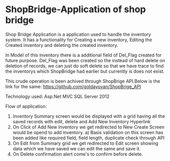 # ShopBridge-Application of shop bridge

  Shop Bridge Application is a application used to handle the inventory system.
 It has a functionality for Creating a new inventory, Editing the Created inventory and deleting the created inventory.
 
 In Model of this inventory there is a additional field of Del_Flag created for future purpose.
 Del_Flag was been created so the instead of hard delete on deletion of records, we can just do soft delete so that we have trace to find the inventorys which ShopBridge had earlier 
 but currently is does not exist.
 
 This crude operation is been achived through ShopBrige API.Below is the link for the same:
 https://github.com/goldayovan/ShopBrige_API
 
 
 Technology used:
 Asp.Net MVC
 SQL Server 2012
 
 
 Flow of application:
 1) Inventory Summary screen would be displayed with a grid having all the saved records with edit, delete and Add New Inventory Hyperlink
 2) On Click of Add New Inventory we get redirected to New Create Screen would be opend to add inventory.
      a) Basis validation on this screen has been added like required field, field length, duplicate check through API 
 3) On Edit from Summary grid we get redirected to Edit screen showing data which we have saved we can edit the same and save it.
 4) On Delete confirmation alert come's to confirm before delete.
